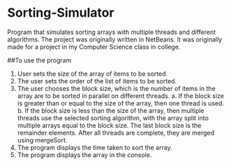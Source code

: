 # Sorting-Simulator
Program that simulates sorting arrays with multiple threads and different algorithms.
The project was originally written in NetBeans. It was originally made for a project in my Computer Science class in college.

##To use the program
1. User sets the size of the array of items to be sorted.
2. The user sets the order of the list of items to be sorted.
3. The user chooses the block size, which is the number of items in the array are to be sorted in parallel on different threads.
  a. If the block size is greater than or equal to the size of the array, then one thread is used.
  b. If the block size is less than the size of the array, then multiple threads use the selected sorting algorithm, with the array split        into multiple arrays equal to the block size. The last block size is the remainder elements. After all threads are complete, they are      merged using mergeSort.
4. The program displays the time taken to sort the array.
5. The program displays the array in the console.
